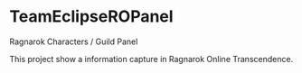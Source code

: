 # TeamEclipseROPanel
Ragnarok Characters / Guild Panel

This project show a information capture in Ragnarok Online Transcendence.
